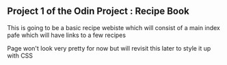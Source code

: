 ## Project 1 of the Odin Project : Recipe Book 

<p> This is going to be a basic recipe webiste which will consist of a main index pafe which will have links to a few recipes </p>

<p> Page won't look very pretty for now but will revisit this later to style it up with CSS </p>